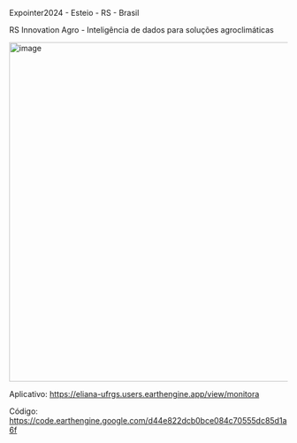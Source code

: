 Expointer2024 - Esteio - RS - Brasil


RS Innovation Agro - Inteligência de dados para soluções agroclimáticas

<img width="614" alt="image" src="https://github.com/user-attachments/assets/4c517693-1025-4da9-ba88-e9677469cd59">

Aplicativo: https://eliana-ufrgs.users.earthengine.app/view/monitora

Código: https://code.earthengine.google.com/d44e822dcb0bce084c70555dc85d1a6f



